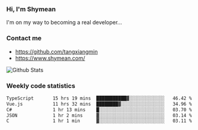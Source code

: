 ### Hi, I'm Shymean

I'm on my way to becoming a real developer...

### Contact me

- <https://github.com/tangxiangmin>
- <https://www.shymean.com/>

![Github Stats](https://github-readme-stats.vercel.app/api?username=tangxiangmin&show_icons=true&theme=dark)


###  Weekly code statistics

<!--START_SECTION:waka-->

```txt
TypeScript       15 hrs 19 mins  ███████████▓░░░░░░░░░░░░░   46.42 %
Vue.js           11 hrs 32 mins  ████████▓░░░░░░░░░░░░░░░░   34.96 %
C#               1 hr 13 mins    █░░░░░░░░░░░░░░░░░░░░░░░░   03.70 %
JSON             1 hr 2 mins     ▓░░░░░░░░░░░░░░░░░░░░░░░░   03.14 %
C                1 hr 1 min      ▓░░░░░░░░░░░░░░░░░░░░░░░░   03.11 %
```

<!--END_SECTION:waka-->